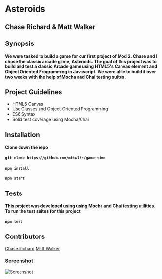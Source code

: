 # Asteroids
## Chase Richard & Matt Walker

## Synopsis
#### We were tasked to build a game for our first project of Mod 2. Chase and I chose the classic arcade game, Asteroids. The goal of this project was to build and test a classic Arcade game using HTML5's Canvas element and Object Oriented Programming in Javascript. We were able to build it over two weeks with the help of Mocha and Chai testing suites. 

## Project Guidelines
* HTML5 Canvas
* Use Classes and Object-Oriented Programming
* ES6 Syntax
* Solid test coverage using Mocha/Chai

## Installation

#### Clone down the repo
#### ```git clone https://github.com/mttwlkr/game-time```
#### ```npm install```
#### ```npm start```

## Tests

#### This project was developed using using Mocha and Chai testing utilities. To run the test suites for this project:

#### ```npm test```

## Contributors
[Chase Richard](https://github.com/hmmChase)
[Matt Walker](https://github.com/mttwlkr)

### Screenshot

![Screenshot](https://user-images.githubusercontent.com/30199861/37574094-f44f0ca8-2ae3-11e8-9490-6c3440ad9b43.png)

